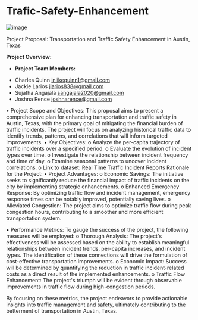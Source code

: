 # Trafic-Safety-Enhancement

![image](https://github.com/CharlesQuinn1/Trafic-Safety-Enhancement/assets/128498023/6872df50-b51c-4d7e-b86f-9a6a37aad3a1)

Project Proposal: Transportation and Traffic Safety Enhancement in Austin, Texas

**Project Overview:**
*	**Project Team Members:**
-	Charles Quinn inlikequinn1@gmail.com 
-	Jackie Larios jlarios838@gmail.com 
-	Sujatha Angajala sangajala2020@gmail.com 
-	Joshna Rence joshnarence@gmail.com 

•	Project Scope and Objectives:
This proposal aims to present a comprehensive plan for enhancing transportation and traffic safety in Austin, Texas, with the primary goal of mitigating the financial burden of traffic incidents. The project will focus on analyzing historical traffic data to identify trends, patterns, and correlations that will inform targeted improvements.
•	Key Objectives:
o	Analyze the per-capita trajectory of traffic incidents over a specified period.
o	Evaluate the evolution of incident types over time.
o	Investigate the relationship between incident frequency and time of day.
o	Examine seasonal patterns to uncover incident correlations.
o	Link to dataset: Real Time Traffic Incident Reports 
Rationale for the Project:
•	Project Advantages:
o	Economic Savings: The initiative seeks to significantly reduce the financial impact of traffic incidents on the city by implementing strategic enhancements.
o	Enhanced Emergency Response: By optimizing traffic flow and incident management, emergency response times can be notably improved, potentially saving lives.
o	Alleviated Congestion: The project aims to optimize traffic flow during peak congestion hours, contributing to a smoother and more efficient transportation system.

•	Performance Metrics:
To gauge the success of the project, the following measures will be employed:
o	Thorough Analysis: The project's effectiveness will be assessed based on the ability to establish meaningful relationships between incident trends, per-capita increases, and incident types. The identification of these connections will drive the formulation of cost-effective transportation improvements.
o	Economic Impact: Success will be determined by quantifying the reduction in traffic incident-related costs as a direct result of the implemented enhancements.
o	Traffic Flow Enhancement: The project's triumph will be evident through observable improvements in traffic flow during high-congestion periods.

By focusing on these metrics, the project endeavors to provide actionable insights into traffic management and safety, ultimately contributing to the betterment of transportation in Austin, Texas.
